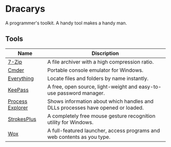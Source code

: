 # Dracarys

A programmer's toolkit.
A handy tool makes a handy man.

## Tools

|Name|Discription|
|---|---|
|[7-Zip](https://www.7-zip.org/)|A file archiver with a high compression ratio.|
|[Cmder](https://cmder.net/)|Portable console emulator for Windows.|
|[Everything](https://www.voidtools.com/)|Locate files and folders by name instantly.|
|[KeePass](https://keepass.info/index.html)|A free, open source, light-weight and easy-to-use password manager.|
|[Process Explorer](https://docs.microsoft.com/en-us/sysinternals/downloads/process-explorer)|Shows information about which handles and DLLs processes have opened or loaded.|
|[StrokesPlus](https://www.strokesplus.com/)|A completely free mouse gesture recognition utility for Windows.|
|[Wox](http://www.wox.one/)|A full-featured launcher, access programs and web contents as you type.|